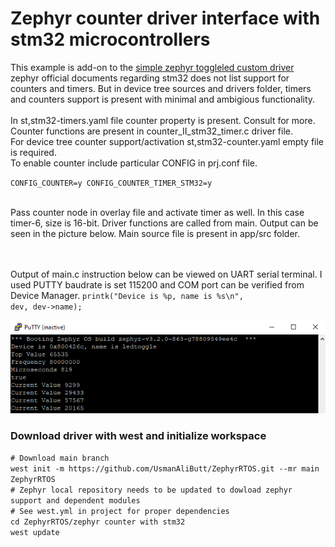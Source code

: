 # Zephyr counter driver interface with stm32 microcontrollers
This example is add-on to the [simple zephyr toggleled custom driver](https://github.com/UsmanAliButt/zephyr-simple-driver-toggleled)
<br>zephyr official documents regarding stm32 does not list support for counters and timers. But in device tree sources and drivers folder, timers and counters support is present with minimal and ambigious functionality.
<br><br>In st,stm32-timers.yaml file counter property is present. Consult for more.
<br>Counter functions are present in counter_II_stm32_timer.c driver file. 
<br>For device tree counter support/activation st,stm32-counter.yaml empty file is required. 
<br> To enable counter include particular CONFIG in prj.conf file.

<code>CONFIG_COUNTER=y
CONFIG_COUNTER_TIMER_STM32=y
</code>

<br>Pass counter node in overlay file and activate timer as well. In this case timer-6, size is 16-bit.
Driver functions are called from main. Output can be seen in the picture below. Main source file is present in app/src folder.

<br><br>Output of main.c instruction below can be viewed on UART serial terminal. I used PUTTY baudrate is set 115200 and COM port can be verified from Device Manager. 
<code>printk("Device is %p, name is %s\n", dev, dev->name);</code>

![Output on UART](Untitled.png)

<h3>Download driver with west and initialize workspace</h3>
<code># Download main branch
west init -m https://github.com/UsmanAliButt/ZephyrRTOS.git --mr main ZephyrRTOS
# Zephyr local repository needs to be updated to dowload zephyr support and dependent modules 
# See west.yml in project for proper dependencies
cd ZephyrRTOS/zephyr counter with stm32
west update</code>
